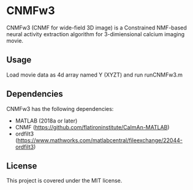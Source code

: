 # CNMFw3

CNMFw3 (CNMF for wide-field 3D image) is a Constrained NMF-based neural activity extraction algorithm for 3-dimiensional calcium imaging movie.

## Usage

Load movie data as 4d array named Y (XYZT) and run runCNMFw3.m


## Dependencies

CNMFw3 has the following dependencies:
- MATLAB (2018a or later)
- CNMF (https://github.com/flatironinstitute/CaImAn-MATLAB)
- ordfilt3 (https://www.mathworks.com/matlabcentral/fileexchange/22044-ordfilt3) 

## License

This project is covered under the MIT license.
